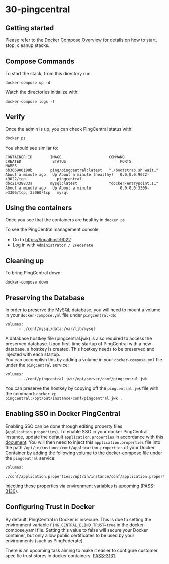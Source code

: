# 30-pingcentral

## Getting started

Please refer to the [Docker Compose Overview](./) for details on how to start, stop, cleanup stacks.

## Compose Commands

To start the stack, from this directory run:

`docker-compose up -d`

Watch the directories initialize with:

`docker-compose logs -f`

## Verify
Once the admin is up, you can check PingCentral status with:
```shell
docker ps
```
You should see similar to:
```
CONTAINER ID        IMAGE                     COMMAND                  CREATED              STATUS                        PORTS                               NAMES
bb366900188b        ping/pingcentral:latest   "./bootstrap.sh wait…"   About a minute ago   Up About a minute (healthy)   0.0.0.0:9022->9022/tcp              pingcentral
dbc21438833a        mysql:latest              "docker-entrypoint.s…"   About a minute ago   Up About a minute             0.0.0.0:3306->3306/tcp, 33060/tcp   mysql
```

## Using the containers

Once you see that the containers are healthy in `docker ps`

To see the PingCentral management console

* Go to [https://localhost:9022](https://localhost:9022)
* Log in with `Administrator / 2Federate`

## Cleaning up

To bring PingCentral down:

`docker-compose down`

## Preserving the Database
In order to preserve the MySQL database, you will need to mount a volume in your `docker-compose.yml` file under `pingcentral-db`:
```
volumes:
      - ./conf/mysql/data:/var/lib/mysql
```

A database hostkey file (pingcentral.jwk) is also required to access the preserved database.
Upon first-time startup of PingCentral with a new database, a hostkey is created. This hostkey needs to be preserved and injected with each startup.  
You can accomplish this by adding a volume in your `docker-compose.yml` file under the `pingcentral` service:
```
volumes:
      - ./conf/pingcentral.jwk:/opt/server/conf/pingcentral.jwk
```


You can preserve the hostkey by copying off the `pingcentral.jwk` file with the command: `docker cp pingcentral:/opt/out/instance/conf/pingcentral.jwk .`

## Enabling SSO in Docker PingCentral
Enabling SSO can be done through editing property files (`application.properties`). 
To enable SSO in your docker PingCentral instance, update the default `application.properties` in accordance with [this document](https://docs.pingidentity.com/bundle/pingcentral/page/orc1570565605492.html).
You will then need to inject this `application.properties` file into the path `/opt/in/instance/conf/application.properties` of your Docker Container by adding the following volume to the docker-compose file under the `pingcentral` service:
```
volumes:
    - ./conf/application.properties:/opt/in/instance/conf/application.properties
```

Injecting these properties via environment variables is upcoming ([PASS-3130](https://jira.pingidentity.com/browse/PASS-3130)).

## Configuring Trust in Docker

By default, PingCentral in Docker is insecure. This is due to setting the environment variable `PING_CENTRAL_BLIND_TRUST=true` in the docker-compose.yaml file.
Setting this value to false will secure your Docker container, but only allow public certificates to be used by your environments (such as PingFederate).

There is an upcoming task aiming to make it easier to configure customer specific trust stores in docker containers: [PASS-3131](https://jira.pingidentity.com/browse/PASS-3131).



